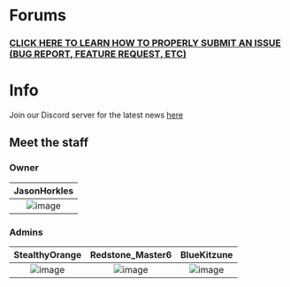 # Forums

### [CLICK HERE TO LEARN HOW TO PROPERLY SUBMIT AN ISSUE (BUG REPORT, FEATURE REQUEST, ETC)](https://github.com/SilverstoneMC/Silverstone/wiki)

# Info

Join our Discord server for the latest news [here](https://silverstonemc.net/discord)

## Meet the staff

### Owner

|                                  JasonHorkles                                  |
|:------------------------------------------------------------------------------:|
| ![image](https://mc-heads.net/player/a28173aff0a947fe854919c6bccf68da/100.png) |

### Admins

|                                 StealthyOrange                                 |                                Redstone_Master6                                |                                  BlueKitzune                                   |
|:------------------------------------------------------------------------------:|:------------------------------------------------------------------------------:|:------------------------------------------------------------------------------:|
| ![image](https://mc-heads.net/player/5c3d3b7caa024751ae4b60b277da9c35/100.png) | ![image](https://mc-heads.net/player/75fb05a29d9e49cbbe346bd5215548ba/100.png) | ![image](https://mc-heads.net/player/e70a462285b6417d92017322e5094465/100.png) |
